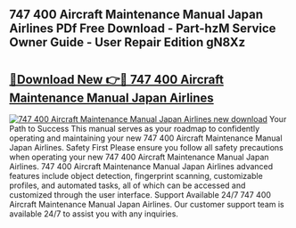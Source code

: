 ## 747 400 Aircraft Maintenance Manual Japan Airlines PDf Free Download - Part-hzM Service Owner Guide - User Repair Edition gN8Xz

# <h2><a href="http://bc70899.oget.top/?id=747+400+Aircraft+Maintenance+Manual+Japan+Airlines">🔗Download New 👉🔴 747 400 Aircraft Maintenance Manual Japan Airlines</a></h2>

[![747 400 Aircraft Maintenance Manual Japan Airlines new download](https://i.imgur.com/5g1atiW.png)](http://bc70899.oget.top/?id=747+400+Aircraft+Maintenance+Manual+Japan+Airlines)
Your Path to Success This manual serves as your roadmap to confidently operating and maintaining your new 747 400 Aircraft Maintenance Manual Japan Airlines. Safety First Please ensure you follow all safety precautions when operating your new 747 400 Aircraft Maintenance Manual Japan Airlines. 747 400 Aircraft Maintenance Manual Japan Airlines advanced features include object detection, fingerprint scanning, customizable profiles, and automated tasks, all of which can be accessed and customized through the user interface. Support Available 24/7 747 400 Aircraft Maintenance Manual Japan Airlines. Our customer support team is available 24/7 to assist you with any inquiries.
